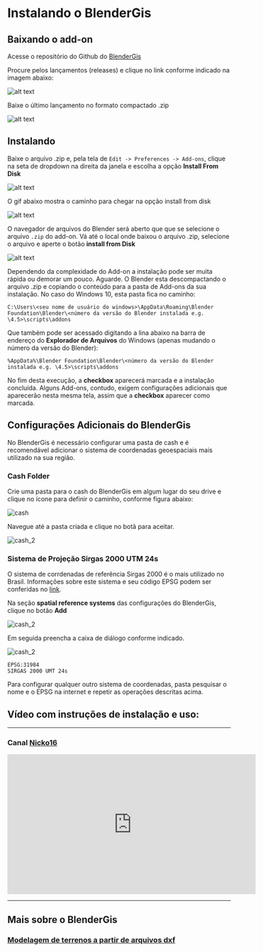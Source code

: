 # Instalando o BlenderGis

## Baixando o add-on

Acesse o repositório do Github do [BlenderGis](https://github.com/domlysz/BlenderGIS)

<!-- ![github_BenderGis](../figs/imgBlender/blendergis_github/BlenderGisGitHub.jpg) -->

Procure pelos lançamentos (releases) e clique no link conforme indicado na imagem abaixo:

![alt text](../figs/imgBlender/blendergis_github/BlenderGisGitHub_a_01.png)

Baixe o último lançamento no formato compactado .zip

![alt text](../figs/imgBlender/blendergis_github/BlenderGisGitHub_a_02.png)

## Instalando

Baixe o arquivo .zip e, pela tela de ```Edit -> Preferences -> Add-ons```, clique na seta de dropdown na direita da janela e escolha a opção  **Install From Disk**

![alt text](../figs/imgBlender/install_from_disk/install_from_disk.png)

O gif abaixo mostra o caminho para chegar na opção install from disk

![alt text](../figs/imgBlender/install_from_disk/blender_install_from_disk.gif)

O navegador de arquivos do Blender será aberto que que se selecione o arquivo ```.zip``` do add-on. Vá até o local onde baixou o arquivo .zip, selecione o arquivo e aperte o botão **install from Disk**

![alt text](../figs/imgBlender/install_from_disk/install_from_disk_file.png)

<!-- ![bgis_install_2](../figs/imgBlender/INSTALL_ADDONS_2.JPG) -->

Dependendo da complexidade do Add-on a instalação pode ser muita rápida ou demorar um pouco. Aguarde. O Blender esta descompactando o arquivo .zip e copiando o conteúdo para a pasta de Add-ons da sua instalação. No caso do Windows 10, esta pasta fica no caminho:

```
C:\Users\<seu nome de usuário do windows>\AppData\Roaming\Blender Foundation\Blender\<número da versão do Blender instalada e.g. \4.5>\scripts\addons
```

Que também pode ser acessado digitando a lina abaixo na barra de endereço do **Explorador de Arquivos** do Windows (apenas mudando o número da versão do Blender):

```
%AppData%\Blender Foundation\Blender\<número da versão do Blender instalada e.g. \4.5>\scripts\addons
```

No fim desta execução, a **checkbox** aparecerá marcada e a instalação concluída. Alguns Add-ons, contudo, exigem configurações adicionais que aparecerão nesta mesma tela, assim que a **checkbox** aparecer como marcada.

## Configurações Adicionais do BlenderGis

No BlenderGis é necessário configurar uma pasta de cash e é recomendável adicionar o sistema de coordenadas geoespaciais mais utilizado na sua região.

### Cash Folder

Crie uma pasta para o cash do BlenderGis em algum lugar do seu drive e clique no ícone para definir o caminho, conforme figura abaixo:

![cash](../figs/imgBlender/BlenderGisCashFolder.jpg)

Navegue até a pasta criada e clique no botã para aceitar.

![cash_2](../figs/imgBlender/BlenderGisCashFolder_2.jpg)


### Sistema de Projeção Sirgas 2000 UTM 24s

O sistema de corrdenadas de referência Sirgas 2000 é o mais utilizado no Brasil. Informações sobre este sistema e seu código EPSG podem ser conferidas no [link](https://epsg.io/4674).

Na seção **spatial reference systems** das configurações do BlenderGis, clique no botão **Add**

![cash_2](../figs/imgBlender/BlenderGisCRS.jpg)

Em seguida preencha a caixa de diálogo conforme indicado. 

![cash_2](../figs/imgBlender/BlenderGisCRS_2.jpg)

```
EPSG:31984
SIRGAS 2000 UMT 24s
```

Para configurar qualquer outro sistema de coordenadas, pasta pesquisar o nome e o EPSG na internet e repetir as operações descritas acima.

## Vídeo com instruções de instalação e uso:

__________________________________
### Canal [Nicko16](https://www.youtube.com/channel/UCIldsycnma5sHR1VRP38vhg)

<iframe width="560" height="315" src="https://www.youtube.com/embed/YNtKnmRXVlo" frameborder="0" allow="accelerometer; autoplay; clipboard-write; encrypted-media; gyroscope; picture-in-picture" allowfullscreen></iframe>

__________________________________

## Mais sobre o BlenderGis

### [Modelagem de terrenos a partir de arquivos dxf](./blenderGis_dxf.md)